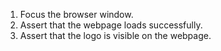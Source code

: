 1. Focus the browser window.
2. Assert that the webpage loads successfully.
3. Assert that the logo is visible on the webpage.